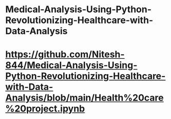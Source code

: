 # Medical-Analysis-Using-Python-Revolutionizing-Healthcare-with-Data-Analysis
# https://github.com/Nitesh-844/Medical-Analysis-Using-Python-Revolutionizing-Healthcare-with-Data-Analysis/blob/main/Health%20care%20project.ipynb
